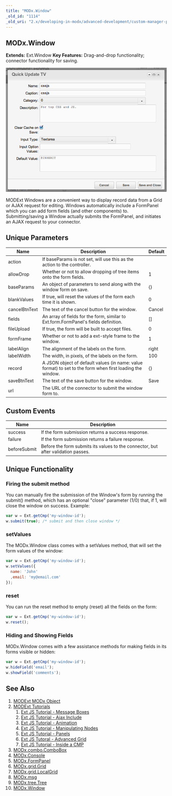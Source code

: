 ```yaml
---
title: "MODx.Window"
_old_id: "1114"
_old_uri: "2.x/developing-in-modx/advanced-development/custom-manager-pages/modext/modx.window"
---
```


## MODx.Window

**Extends:** Ext.Window
**Key Features:** Drag-and-drop functionality; connector functionality for saving.

![](modx-window.png)

MODExt Windows are a convenient way to display record data from a Grid or AJAX request for editing. Windows automatically include a FormPanel which you can add form fields (and other components) to. Submitting/saving a Window actually submits the FormPanel, and initiates an AJAX request to your connector.

## Unique Parameters

| Name          | Description                                                                                               | Default |
| ------------- | --------------------------------------------------------------------------------------------------------- | ------- |
| action        | If baseParams is not set, will use this as the action to the controller.                                  |         |
| allowDrop     | Whether or not to allow dropping of tree items onto the form fields.                                      | 1       |
| baseParams    | An object of parameters to send along with the window form on save.                                       | {}      |
| blankValues   | If true, will reset the values of the form each time it is shown.                                         | 0       |
| cancelBtnText | The text of the cancel button for the window.                                                             | Cancel  |
| fields        | An array of fields for the form, similar to Ext.form.FormPanel's fields definition.                       | \[\]    |
| fileUpload    | If true, the form will be built to accept files.                                                          | 0       |
| formFrame     | Whether or not to add a ext-style frame to the window.                                                    | 1       |
| labelAlign    | The alignment of the labels on the form.                                                                  | right   |
| labelWidth    | The width, in pixels, of the labels on the form.                                                          | 100     |
| record        | A JSON object of default values (in name: value format) to set to the form when first loading the window. | {}      |
| saveBtnText   | The text of the save button for the window.                                                               | Save    |
| url           | The URL of the connector to submit the window form to.                                                    |         |

## Custom Events

| Name         | Description                                                                       |
| ------------ | --------------------------------------------------------------------------------- |
| success      | If the form submission returns a success response.                                |
| failure      | If the form submission returns a failure response.                                |
| beforeSubmit | Before the form submits its values to the connector, but after validation passes. |

## Unique Functionality

### Firing the submit method

You can manually fire the submission of the Window's form by running the submit() method, which has an optional "close" parameter (1/0) that, if 1, will close the window on success. Example:

``` javascript
var w = Ext.getCmp('my-window-id');
w.submit(true); /* submit and then close window */
```

### setValues

The MODx.Window class comes with a setValues method, that will set the form values of the window:

``` javascript
var w = Ext.getCmp('my-window-id');
w.setValues({
  name: 'John'
  ,email: 'my@email.com'
});
```

### reset

You can run the reset method to empty (reset) all the fields on the form:

``` javascript
var w = Ext.getCmp('my-window-id');
w.reset();
```

### Hiding and Showing Fields

MODx.Window comes with a few assistance methods for making fields in its forms visible or hidden:

``` javascript
var w = Ext.getCmp('my-window-id');
w.hideField('email');
w.showField('comments');
```

## See Also

1. [MODExt MODx Object](extending-modx/custom-manager-pages/modext/modext-modx-object)
2. [MODExt Tutorials](extending-modx/custom-manager-pages/modext/modext-tutorials)
   1. [Ext JS Tutorial - Message Boxes](extending-modx/custom-manager-pages/modext/modext-tutorials/1.-ext-js-tutorial-message-boxes)
   2. [Ext JS Tutorial - Ajax Include](extending-modx/custom-manager-pages/modext/modext-tutorials/2.-ext-js-tutorial-ajax-include)
   3. [Ext JS Tutorial - Animation](extending-modx/custom-manager-pages/modext/modext-tutorials/3.-ext-js-tutorial-animation)
   4. [Ext JS Tutorial - Manipulating Nodes](extending-modx/custom-manager-pages/modext/modext-tutorials/4.-ext-js-tutorial-manipulating-nodes)
   5. [Ext JS Tutorial - Panels](extending-modx/custom-manager-pages/modext/modext-tutorials/5.-ext-js-tutorial-panels)
   6. [Ext JS Tutoral - Advanced Grid](extending-modx/custom-manager-pages/modext/modext-tutorials/7.-ext-js-tutoral-advanced-grid)
   7. [Ext JS Tutorial - Inside a CMP](extending-modx/custom-manager-pages/modext/modext-tutorials/8.-ext-js-tutorial-inside-a-cmp)
3. [MODx.combo.ComboBox](extending-modx/custom-manager-pages/modext/modx.combo.combobox)
4. [MODx.Console](extending-modx/custom-manager-pages/modext/modx.console)
5. [MODx.FormPanel](extending-modx/custom-manager-pages/modext/modx.formpanel)
6. [MODx.grid.Grid](extending-modx/custom-manager-pages/modext/modx.grid.grid)
7. [MODx.grid.LocalGrid](extending-modx/custom-manager-pages/modext/modx.grid.localgrid)
8. [MODx.msg](extending-modx/custom-manager-pages/modext/modx.msg)
9. [MODx.tree.Tree](extending-modx/custom-manager-pages/modext/modx.tree.tree)
10. [MODx.Window](extending-modx/custom-manager-pages/modext/modx.window)
